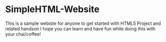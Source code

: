 # SimpleHTML-Website
 This is a sample webiste for anyone to get started with HTML5 Project and related handson I hope you can learn and have fun while doing this with your chai/coffee!
